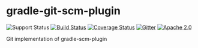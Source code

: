 gradle-git-scm-plugin
=====================
![Support Status](https://img.shields.io/badge/nebula-supported-brightgreen.svg)
[![Build Status](https://travis-ci.org/nebula-plugins/gradle-git-scm-plugin.svg?branch=master)](https://travis-ci.org/nebula-plugins/gradle-git-scm-plugin)
[![Coverage Status](https://coveralls.io/repos/nebula-plugins/gradle-git-scm-plugin/badge.svg?branch=master&service=github)](https://coveralls.io/github/nebula-plugins/gradle-git-scm-plugin?branch=master)
[![Gitter](https://badges.gitter.im/Join%20Chat.svg)](https://gitter.im/nebula-plugins/gradle-git-scm-plugin?utm_source=badgeutm_medium=badgeutm_campaign=pr-badge)
[![Apache 2.0](https://img.shields.io/github/license/nebula-plugins/gradle-git-scm-plugin.svg)](http://www.apache.org/licenses/LICENSE-2.0)


Git implementation of gradle-scm-plugin
